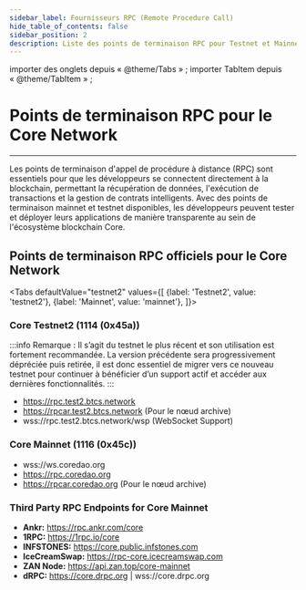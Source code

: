 ```yaml
---
sidebar_label: Fournisseurs RPC (Remote Procedure Call)
hide_table_of_contents: false
sidebar_position: 2
description: Liste des points de terminaison RPC pour Testnet et Mainnet
---
```


importer des onglets depuis « @theme/Tabs » ;
importer TabItem depuis « @theme/TabItem » ;

# Points de terminaison RPC pour le Core Network

---

Les points de terminaison d'appel de procédure à distance (RPC) sont essentiels pour que les développeurs se connectent directement à la blockchain, permettant la récupération de données, l'exécution de transactions et la gestion de contrats intelligents. Avec des points de terminaison mainnet et testnet disponibles, les développeurs peuvent tester et déployer leurs applications de manière transparente au sein de l'écosystème blockchain Core.

## Points de terminaison RPC officiels pour le Core Network

<Tabs defaultValue="testnet2" values={[
{label: 'Testnet2', value: 'testnet2'},
{label: 'Mainnet', value: 'mainnet'},
]}> <TabItem value="testnet2">

### Core Testnet2 (1114 (0x45a))

:::info
Remarque : Il s’agit du testnet le plus récent et son utilisation est fortement recommandée. La version précédente sera progressivement dépréciée puis retirée, il est donc essentiel de migrer vers ce nouveau testnet pour continuer à bénéficier d’un support actif et accéder aux dernières fonctionnalités.
:::

- https://rpc.test2.btcs.network
- https://rpcar.test2.btcs.network (Pour le nœud archive)
- wss://rpc.test2.btcs.network/wsp (WebSocket Support)

</TabItem>

<TabItem value="mainnet">

### Core Mainnet (1116 (0x45c))

- wss://ws.coredao.org
- https://rpc.coredao.org
- https://rpcar.coredao.org (Pour le nœud archive)

</TabItem>
</Tabs>

### Third Party RPC Endpoints for Core Mainnet

- **Ankr:** https://rpc.ankr.com/core
- **1RPC:** https://1rpc.io/core
- **INFSTONES:** https://core.public.infstones.com
- **IceCreamSwap:** https://rpc-core.icecreamswap.com
- **ZAN Node:** https://api.zan.top/core-mainnet
- **dRPC:** https://core.drpc.org | wss://core.drpc.org
